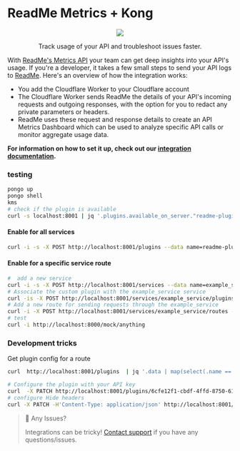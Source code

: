# ReadMe Metrics + Kong

<p align="center">
  <img src="https://user-images.githubusercontent.com/33762/182927634-2aebeb46-c215-4ac3-9e98-61f931e33583.png" />
</p>

<p align="center">
  Track usage of your API and troubleshoot issues faster.
</p>

With [ReadMe's Metrics API](https://readme.com/metrics) your team can get deep insights into your API's usage. If you're a developer, it takes a few small steps to send your API logs to [ReadMe](http://readme.com). Here's an overview of how the integration works:

- You add the Cloudflare Worker to your Cloudflare account
- The Cloudflare Worker sends ReadMe the details of your API's incoming requests and outgoing responses, with the option for you to redact any private parameters or headers.
- ReadMe uses these request and response details to create an API Metrics Dashboard which can be used to analyze specific API calls or monitor aggregate usage data.

**For information on how to set it up, check out our [integration documentation](https://docs.readme.com/docs/sending-logs-to-readme-with-cloudflare).**

### testing
```bash
pongo up
pongo shell
kms
# check if the plugin is available
curl -s localhost:8001 | jq '.plugins.available_on_server."readme-plugin"'
```
#### Enable for all services
```bash
curl -i -s -X POST http://localhost:8001/plugins --data name=readme-plugin --data 'config.api_key=<Your API Key>'
```

#### Enable for a specific service route
```bash
#  add a new service
curl -i -s -X POST http://localhost:8001/services --data name=example_service --data url='http://httpbin.org'
# Associate the custom plugin with the example_service service
curl -is -X POST http://localhost:8001/services/example_service/plugins --data 'name=readme-plugin'   -d "config.queue.max_retry_time=1"
# Add a new route for sending requests through the example_service
curl -i -X POST http://localhost:8001/services/example_service/routes --data 'paths[]=/mock' --data name=example_route
# test
curl -i http://localhost:8000/mock/anything
```

### Development tricks
Get plugin config for a route
```bash
curl  http://localhost:8001/plugins  | jq '.data | map(select(.name == "readme-plugin")) | first'
```

```bash
# Configure the plugin with your API key
curl  -X PATCH http://localhost:8001/plugins/6cfe12f1-cbdf-4ffd-8750-617dc4a5199d --data "config.api_key=<Your API Key>" | jq '.config.api_key'
# configure Hide headers
curl -X PATCH -H'Content-Type: application/json' http://localhost:8001/plugins/6cfe12f1-cbdf-4ffd-8750-617dc4a5199d --data '{"config": {"hide_headers": {"foo": "", "bar": "default"}}}' | jq '.config.hide_headers'
```


> 🚧 Any Issues?
>
> Integrations can be tricky! [Contact support](https://docs.readme.com/guides/docs/contact-support) if you have any questions/issues.
